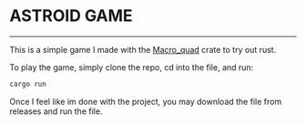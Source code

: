 # ASTROID GAME
---
This is a simple game I made with the [Macro_quad](https://github.com/not-fl3/macroquad) crate to try out rust.


To play the game, simply clone the repo, cd into the file, and run:
```bash
cargo run
```
Once I feel like im done with the project, you may download the file from releases and run the file.

